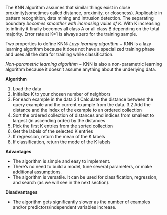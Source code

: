 The KNN algorithm assumes that similar things exist in close proximity(sometimes called distance, proximity, or closeness). Applicable in pattern recognition, data mining and intrusion detection. The separating boundary *becomes smoother with increasing value of K*. With K increasing to infinity it finally becomes all class A or all class B depending on the total majority. Error rate at K=1 is always zero for the training sample.

Two properties to define KNN:
*Lazy learning algorithm* − KNN is a lazy learning algorithm because it does not have a specialized training phase and uses all the data for training while classification.

*Non-parametric learning algorithm* − KNN is also a non-parametric learning algorithm because it doesn’t assume anything about the underlying data.

**Algorithm**
1. Load the data
2. Initialize K to your chosen number of neighbors
3. For each example in the data
3.1 Calculate the distance between the query example and the current example from the data.
3.2 Add the distance and the index of the example to an ordered collection
4. Sort the ordered collection of distances and indices from smallest to largest (in ascending order) by the distances
5. Pick the first K entries from the sorted collection
6. Get the labels of the selected K entries
7. If regression, return the mean of the K labels
8. If classification, return the mode of the K labels

**Advantages**
- The algorithm is simple and easy to implement.
- There’s no need to build a model, tune several parameters, or make additional assumptions.
- The algorithm is versatile. It can be used for classification, regression, and search (as we will see in the next section).

**Disadvantages**
- The algorithm gets significantly slower as the number of examples and/or predictors/independent variables increase.
